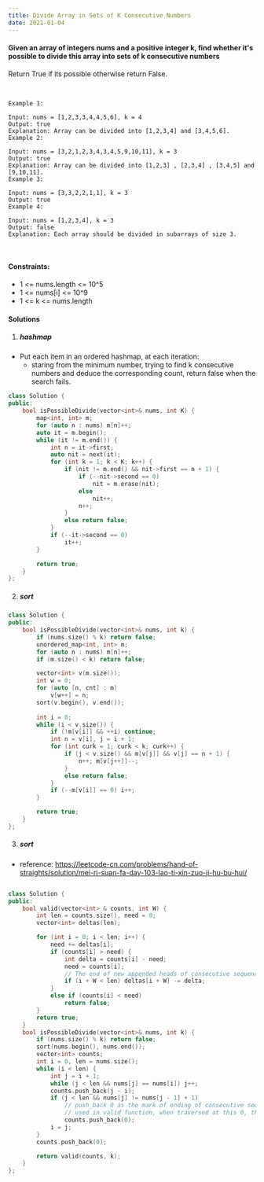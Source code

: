 ```yaml
---
title: Divide Array in Sets of K Consecutive Numbers
date: 2021-01-04
---
```

#### Given an array of integers nums and a positive integer k, find whether it's possible to divide this array into sets of k consecutive numbers
Return True if its possible otherwise return False.

 

```
Example 1:

Input: nums = [1,2,3,3,4,4,5,6], k = 4
Output: true
Explanation: Array can be divided into [1,2,3,4] and [3,4,5,6].
Example 2:

Input: nums = [3,2,1,2,3,4,3,4,5,9,10,11], k = 3
Output: true
Explanation: Array can be divided into [1,2,3] , [2,3,4] , [3,4,5] and [9,10,11].
Example 3:

Input: nums = [3,3,2,2,1,1], k = 3
Output: true
Example 4:

Input: nums = [1,2,3,4], k = 3
Output: false
Explanation: Each array should be divided in subarrays of size 3.
```
 

#### Constraints:

- 1 <= nums.length <= 10^5
- 1 <= nums[i] <= 10^9
- 1 <= k <= nums.length


#### Solutions


1. ##### hashmap

- Put each item in an ordered hashmap, at each iteration:
    - staring from the minimum number, trying to find k consecutive numbers and deduce the corresponding count, return false when the search fails.

```cpp
class Solution {
public:
    bool isPossibleDivide(vector<int>& nums, int K) {
        map<int, int> m;
        for (auto n : nums) m[n]++;
        auto it = m.begin();
        while (it != m.end()) {
            int n = it->first;
            auto nit = next(it);
            for (int k = 1; k < K; k++) {
                if (nit != m.end() && nit->first == n + 1) {
                    if (--nit->second == 0)
                        nit = m.erase(nit);
                    else
                        nit++;
                    n++;
                }
                else return false;
            }
            if (--it->second == 0)
                it++;
        }

        return true;
    }
};
```


2. ##### sort

```cpp
class Solution {
public:
    bool isPossibleDivide(vector<int>& nums, int k) {
        if (nums.size() % k) return false;
        unordered_map<int, int> m;
        for (auto n : nums) m[n]++;
        if (m.size() < k) return false;

        vector<int> v(m.size());
        int w = 0;
        for (auto [n, cnt] : m)
            v[w++] = n;
        sort(v.begin(), v.end());
        
        int i = 0;
        while (i < v.size()) {
            if (!m[v[i]] && ++i) continue;
            int n = v[i], j = i + 1;
            for (int curk = 1; curk < k; curk++) {
                if (j < v.size() && m[v[j]] && v[j] == n + 1) {
                    n++; m[v[j++]]--;
                }
                else return false;
            }
            if (--m[v[i]] == 0) i++;
        }

        return true;
    }
};
```

3. ##### sort

- reference: https://leetcode-cn.com/problems/hand-of-straights/solution/mei-ri-suan-fa-day-103-lao-ti-xin-zuo-ji-hu-bu-hui/

```cpp

class Solution {
public:
    bool valid(vector<int> & counts, int W) {
        int len = counts.size(), need = 0;
        vector<int> deltas(len);

        for (int i = 0; i < len; i++) {
            need += deltas[i];
            if (counts[i] > need) {
                int delta = counts[i] - need;
                need = counts[i];
                // The end of new appended heads of consecutive sequences are recorded.
                if (i + W < len) deltas[i + W] -= delta;
            }
            else if (counts[i] < need)
                return false;
        }
        return true;
    }
    bool isPossibleDivide(vector<int>& nums, int k) {
        if (nums.size() % k) return false;
        sort(nums.begin(), nums.end());
        vector<int> counts;
        int i = 0, len = nums.size();
        while (i < len) {
            int j = i + 1;
            while (j < len && nums[j] == nums[i]) j++;
            counts.push_back(j - i);
            if (j < len && nums[j] != nums[j - 1] + 1)
                // push_back 0 as the mark of ending of consecutive sequence
                // used in valid function, when traversed at this 0, the `need` should be zero too.
                counts.push_back(0);
            i = j;
        }
        counts.push_back(0);

        return valid(counts, k);
    }
};
```
